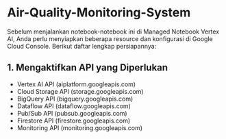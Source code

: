 # Air-Quality-Monitoring-System

Sebelum menjalankan notebook-notebook ini di Managed Notebook Vertex AI, Anda perlu menyiapkan beberapa resource dan konfigurasi di Google Cloud Console. Berikut daftar lengkap persiapannya:

## 1. Mengaktifkan API yang Diperlukan
- Vertex AI API (aiplatform.googleapis.com)
- Cloud Storage API (storage.googleapis.com)
- BigQuery API (bigquery.googleapis.com)
- Dataflow API (dataflow.googleapis.com)
- Pub/Sub API (pubsub.googleapis.com)
- Firestore API (firestore.googleapis.com)
- Monitoring API (monitoring.googleapis.com)